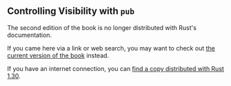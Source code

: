 ## Controlling Visibility with `pub`

The second edition of the book is no longer distributed with Rust's documentation.

If you came here via a link or web search, you may want to check out [the current
version of the book](/src/ch07-02-defining-modules-to-control-scope-and-privacy.md) instead.

If you have an internet connection, you can [find a copy distributed with
Rust
1.30](https://doc.rust-lang.org/1.30.0/book/second-edition/ch07-02-controlling-visibility-with-pub.html).